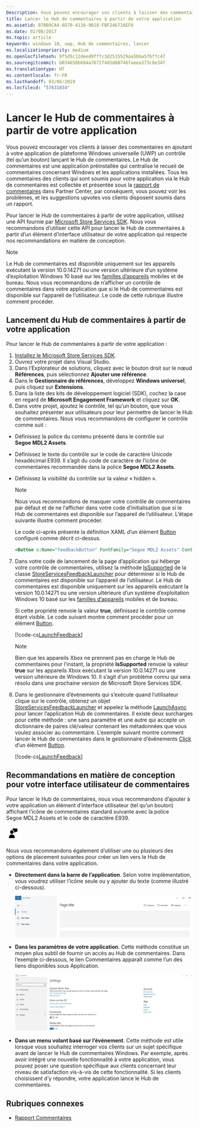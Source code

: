 ```yaml
---
Description: Vous pouvez encourager vos clients à laisser des commentaires en lançant le Hub de commentaires à partir de votre application.
title: Lancer le Hub de commentaires à partir de votre application
ms.assetid: 070B9CA4-6D70-4116-9B18-FBF246716EF0
ms.date: 02/08/2017
ms.topic: article
keywords: windows 10, uwp, Hub de commentaires, lancer
ms.localizationpriority: medium
ms.openlocfilehash: 9f5d5c12deed9fffc3d2515529aa5bba5fbffc47
ms.sourcegitcommit: b034650b684a767274d5d88746faeea373c8e34f
ms.translationtype: HT
ms.contentlocale: fr-FR
ms.lasthandoff: 03/06/2019
ms.locfileid: "57631834"
---
```

# <a name="launch-feedback-hub-from-your-app"></a>Lancer le Hub de commentaires à partir de votre application

Vous pouvez encourager vos clients à laisser des commentaires en ajoutant à votre application de plateforme Windows universelle (UWP) un contrôle (tel qu’un bouton) lançant le Hub de commentaires. Le Hub de commentaires est une application préinstallée qui centralise le recueil de commentaires concernant Windows et les applications installées. Tous les commentaires des clients qui sont soumis pour votre application via le Hub de commentaires est collectée et présentée sous la [rapport de commentaires](../publish/feedback-report.md) dans Partner Center, par conséquent, vous pouvez voir les problèmes, et les suggestions upvotes vos clients disposent soumis dans un rapport.

Pour lancer le Hub de commentaires à partir de votre application, utilisez une API fournie par [Microsoft Store Services SDK](https://aka.ms/store-em-sdk). Nous vous recommandons d’utiliser cette API pour lancer le Hub de commentaires à partir d’un élément d’interface utilisateur de votre application qui respecte nos recommandations en matière de conception.

> [!NOTE]
> Le Hub de commentaires est disponible uniquement sur les appareils exécutant la version 10.0.14271 ou une version ultérieure d’un système d’exploitation Windows 10 basé sur les [familles d’appareils](https://msdn.microsoft.com/windows/uwp/get-started/universal-application-platform-guide#device-families) mobiles et de bureau. Nous vous recommandons de n’afficher un contrôle de commentaires dans votre application que si le Hub de commentaires est disponible sur l’appareil de l’utilisateur. Le code de cette rubrique illustre comment procéder.

## <a name="how-to-launch-feedback-hub-from-your-app"></a>Lancement du Hub de commentaires à partir de votre application

Pour lancer le Hub de commentaires à partir de votre application :

1. [Installez le Microsoft Store Services SDK](microsoft-store-services-sdk.md#install-the-sdk).
2. Ouvrez votre projet dans Visual Studio.
3. Dans l’Explorateur de solutions, cliquez avec le bouton droit sur le nœud **Références**, puis sélectionnez **Ajouter une référence**.
4. Dans le **Gestionnaire de références**, développez **Windows universel**, puis cliquez sur **Extensions**.
5. Dans la liste des kits de développement logiciel (SDK), cochez la case en regard de **Microsoft Engagement Framework** et cliquez sur **OK**.
6. Dans votre projet, ajoutez le contrôle, tel qu’un bouton, que vous souhaitez présenter aux utilisateurs pour leur permettre de lancer le Hub de commentaires. Nous vous recommandons de configurer le contrôle comme suit :
  * Définissez la police du contenu présenté dans le contrôle sur **Segoe MDL2 Assets**.
  * Définissez le texte du contrôle sur le code de caractère Unicode hexadécimal E939. Il s’agit du code de caractère de l’icône de commentaires recommandée dans la police **Segoe MDL2 Assets**.
  * Définissez la visibilité du contrôle sur la valeur « hidden ».
    > [!NOTE]
    > Nous vous recommandons de masquer votre contrôle de commentaires par défaut et de ne l’afficher dans votre code d’initialisation que si le Hub de commentaires est disponible sur l’appareil de l’utilisateur. L’étape suivante illustre comment procéder.

    Le code ci-après présente la définition XAML d’un élément [Button](https://docs.microsoft.com/uwp/api/Windows.UI.Xaml.Controls.Button) configuré comme décrit ci-dessus.

    ```XML
    <Button x:Name="feedbackButton" FontFamily="Segoe MDL2 Assets" Content="&#xE939;" HorizontalAlignment="Left" Margin="138,352,0,0" VerticalAlignment="Top" Visibility="Collapsed"  Click="feedbackButton_Click"/>
    ```

7. Dans votre code de lancement de la page d’application qui héberge votre contrôle de commentaires, utilisez la méthode [IsSupported](https://docs.microsoft.com/uwp/api/microsoft.services.store.engagement.storeservicesfeedbacklauncher.issupported) de la classe [StoreServicesFeedbackLauncher](https://docs.microsoft.com/uwp/api/microsoft.services.store.engagement.storeservicesfeedbacklauncher) pour déterminer si le Hub de commentaires est disponible sur l’appareil de l’utilisateur. Le Hub de commentaires est disponible uniquement sur les appareils exécutant la version 10.0.14271 ou une version ultérieure d’un système d’exploitation Windows 10 basé sur les [familles d’appareils](https://msdn.microsoft.com/windows/uwp/get-started/universal-application-platform-guide#device-families) mobiles et de bureau.

    Si cette propriété renvoie la valeur **true**, définissez le contrôle comme étant visible. Le code suivant montre comment procéder pour un élément [Button](https://msdn.microsoft.com/library/windows/apps/windows.ui.xaml.controls.button.aspx).

    [!code-cs[LaunchFeedback](./code/StoreSDKSamples/cs/FeedbackPage.xaml.cs#ToggleFeedbackVisibility)]
      > [!NOTE]
      > Bien que les appareils Xbox ne prennent pas en charge le Hub de commentaires pour l’instant, la propriété **IsSupported** renvoie la valeur **true** sur les appareils Xbox exécutant la version 10.0.14271 ou une version ultérieure de Windows 10. Il s’agit d’un problème connu qui sera résolu dans une prochaine version de Microsoft Store Services SDK.  

8. Dans le gestionnaire d’événements qui s’exécute quand l’utilisateur clique sur le contrôle, obtenez un objet [StoreServicesFeedbackLauncher](https://docs.microsoft.com/uwp/api/microsoft.services.store.engagement.storeservicesfeedbacklauncher) et appelez la méthode [LaunchAsync](https://docs.microsoft.com/uwp/api/microsoft.services.store.engagement.storeservicesfeedbacklauncher.launchasync) pour lancer l’application Hub de commentaires. Il existe deux surcharges pour cette méthode : une sans paramètre et une autre qui accepte un dictionnaire de paires clé/valeur contenant les métadonnées que vous voulez associer au commentaire. L’exemple suivant montre comment lancer le Hub de commentaires dans le gestionnaire d’événements [Click](https://docs.microsoft.com/uwp/api/windows.ui.xaml.controls.primitives.buttonbase.click) d’un élément [Button](https://docs.microsoft.com/uwp/api/Windows.UI.Xaml.Controls.Button).

    [!code-cs[LaunchFeedback](./code/StoreSDKSamples/cs/FeedbackPage.xaml.cs#FeedbackButtonClick)]

## <a name="design-recommendations-for-your-feedback-ui"></a>Recommandations en matière de conception pour votre interface utilisateur de commentaires

Pour lancer le Hub de commentaires, nous vous recommandons d’ajouter à votre application un élément d’interface utilisateur (tel qu’un bouton) affichant l’icône de commentaires standard suivante avec la police Segoe MDL2 Assets et le code de caractère E939.

![Icône de commentaires](images/feedback_icon.PNG)

Nous vous recommandons également d’utiliser une ou plusieurs des options de placement suivantes pour créer un lien vers le Hub de commentaires dans votre application.
* **Directement dans la barre de l’application**. Selon votre implémentation, vous voudrez utiliser l’icône seule ou y ajouter du texte (comme illustré ci-dessous).

  ![Icône de commentaires](images/feedback_appbar_placement.png)

* **Dans les paramètres de votre application**. Cette méthode constitue un moyen plus subtil de fournir un accès au Hub de commentaires. Dans l’exemple ci-dessous, le lien Commentaires apparaît comme l’un des liens disponibles sous Application.

  ![Icône de commentaires](images/feedback_settings_placement.png)

* **Dans un menu volant basé sur l’événement**. Cette méthode est utile lorsque vous souhaitez interroger vos clients sur un sujet spécifique avant de lancer le Hub de commentaires Windows. Par exemple, après avoir intégré une nouvelle fonctionnalité à votre application, vous pouvez poser une question spécifique aux clients concernant leur niveau de satisfaction vis-à-vis de cette fonctionnalité. Si les clients choisissent d’y répondre, votre application lance le Hub de commentaires.


## <a name="related-topics"></a>Rubriques connexes

* [Rapport Commentaires](../publish/feedback-report.md)
